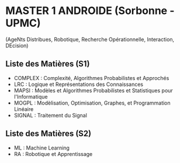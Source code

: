 # MASTER 1 ANDROIDE (Sorbonne - UPMC)
(AgeNts Distribues, Robotique, Recherche Opérationnelle, Interaction, DEcision)

## Liste des Matières (S1)
* COMPLEX : Complexité, Algorithmes Probabilistes et Approchés
* LRC : Logique et Représentations des Connaissances
* MAPSI : Modèles et Algorithmes Probabilistes et Statistiques pour l'Informatique
* MOGPL : Modèlisation, Optimisation, Graphes, et Programmation Linéaire
* SIGNAL : Traitement du Signal

## Liste des Matières (S2)
* ML : Machine Learning
* RA : Robotique et Apprentissage
